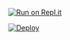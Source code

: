 [![Run on Repl.it](https://repl.it/badge/github/phaticusthiccy/WhatsAsena-QR)](https://replit.com/@phaticusthiccy/WhatsAsena-QR)

[![Deploy](https://www.herokucdn.com/deploy/button.svg)](https://heroku.com/deploy?template=https://github.com/mrclfd/UserTARGN)

